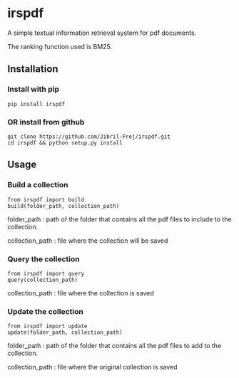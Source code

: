 # irspdf
A simple textual information retrieval system for pdf documents.

The ranking function used is BM25.

## Installation

### Install with pip
```
pip install irspdf
```

### OR install from github
```
git clone https://github.com/Jibril-Frej/irspdf.git
cd irspdf && python setup.py install
```

## Usage

### Build a collection

```
from irspdf import build
build(folder_path, collection_path)
```
folder_path : path of the folder that contains all the pdf files to include to the collection.

collection_path : file where the collection will be saved

### Query the collection

```
from irspdf import query
query(collection_path)
```

collection_path : file where the collection is saved

### Update the collection

```
from irspdf import update
update(folder_path, collection_path)
```

folder_path : path of the folder that contains all the pdf files to add to the collection.

collection_path : file where the original collection is saved
